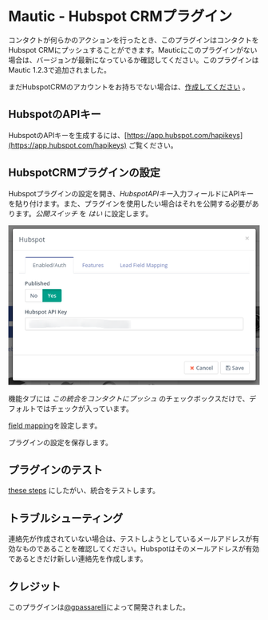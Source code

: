 # Mautic - Hubspot CRMプラグイン

コンタクトが何らかのアクションを行ったとき、このプラグインはコンタクトをHubspot CRMにプッシュすることができます。Mauticにこのプラグインがない場合は、バージョンが最新になっているか確認してください。このプラグインはMautic 1.2.3で追加されました。

まだHubspotCRMのアカウントをお持ちでない場合は、[作成してください](http://www.hubspot.com/crm) 。

## HubspotのAPIキー

HubspotのAPIキーを生成するには、[https://app.hubspot.com/hapikeys](https://app.hubspot.com/hapikeys) ご覧ください。

## HubspotCRMプラグインの設定

Hubspotプラグインの設定を開き、*HubspotAPIキー*入力フィールドにAPIキーを貼り付けます。また、プラグインを使用したい場合はそれを公開する必要があります。*公開スイッチ* を *はい* に設定します。

![Hubspot CRM Plugin configuration](/plugins/media/plugins-hubspot-crm-configuration.png "Hubspot CRM Plugin configuration")

機能タブには *この統合をコンタクトにプッシュ* のチェックボックスだけで、デフォルトではチェックが入っています。

[field mapping](./../plugins/field_mapping.html)を設定します。

プラグインの設定を保存します。

## プラグインのテスト

[these steps](./../plugins/integration_test.html) にしたがい、統合をテストします。

## トラブルシューティング

連絡先が作成されていない場合は、テストしようとしているメールアドレスが有効なものであることを確認してください。Hubspotはそのメールアドレスが有効であるときだけ新しい連絡先を作成します。

## クレジット

このプラグインは[@gpassarelli](https://github.com/gpassarelli)によって開発されました。
